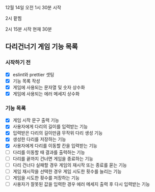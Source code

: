 12월 14일 오전 1시 30분 시작

2시 팥찜

2시 15분 시작 현재 30분

## 다리건너기 게임 기능 목록

### 시작하기 전

- [x] eslint와 prettier 셋팅
- [x] 기능 목록 작성
- [x] 게임에 사용되는 문자열 및 숫자 상수화
- [x] 게임에 사용되는 에러 메세지 상수화

### 기능 목록

- [x] 게임 시작 문구 출력 기능
- [x] 사용자에게 다리의 길이를 입력받는 기능
- [x] 입력받은 다리의 길이만큼 무작위 다리 생성 기능
- [x] 생성한 다리를 저장하는 기능
- [x] 사용자에게 다리를 이동할 칸을 입력받는 기능
- [ ] 다리를 이동할 때 결과를 출력하는 기능
- [ ] 다리를 끝까지 건너면 게임을 종료하는 기능
- [ ] 다리 건너다 실패할 경우 게임의 재시작 또는 종료를 묻는 기능
- [ ] 게임 재시작을 선택한 경우 게임 시도한 횟수를 늘리는 기능
- [ ] 게임을 시도한 횟수를 저장하는 기능
- [ ] 사용자가 잘못된 값을 입력한 경우 에러 메세지 출력 후 다시 입력받는 기능

